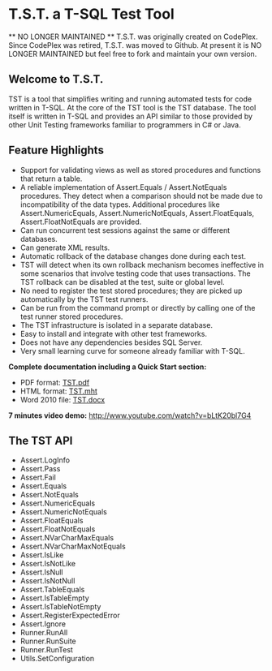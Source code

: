 # T.S.T. a T-SQL Test Tool

** NO LONGER MAINTAINED ** 
T.S.T. was originally created on CodePlex. Since CodePlex was retired, T.S.T. was moved to Github. 
At present it is NO LONGER MAINTAINED but feel free to fork and maintain your own version.

## Welcome to T.S.T.

TST is a tool that simplifies writing and running automated tests for code written in T-SQL. 
At the core of the TST tool is the TST database. 
The tool itself is written in T-SQL and provides an API similar to those provided by other Unit Testing frameworks familiar to programmers in C# or Java. 


## Feature Highlights
- Support for validating views as well as stored procedures and functions that return a table.
- A reliable implementation of Assert.Equals / Assert.NotEquals procedures. They detect when a comparison should not be made due to incompatibility of the data types. Additional procedures like Assert.NumericEquals, Assert.NumericNotEquals, Assert.FloatEquals, Assert.FloatNotEquals are provided.
- Can run concurrent test sessions against the same or different databases.
- Can generate XML results.
- Automatic rollback of the database changes done during each test.
- TST will detect when its own rollback mechanism becomes ineffective in some scenarios that involve testing code that uses transactions. The TST rollback can be disabled at the test, suite or global level.
- No need to register the test stored procedures; they are picked up automatically by the TST test runners.
- Can be run from the command prompt or directly by calling one of the test runner stored procedures.
- The TST infrastructure is isolated in a separate database.
- Easy to install and integrate with other test frameworks.
- Does not have any dependencies besides SQL Server.
- Very small learning curve for someone already familiar with T-SQL.

**Complete documentation including a Quick Start section:**

- PDF format: [TST.pdf](DOC/TST.pdf)
- HTML format: [TST.mht](DOC/TST.mht)
- Word 2010 file: [TST.docx](DOC/TST.docx)

**7 minutes video demo:** http://www.youtube.com/watch?v=bLtK20bl7G4

## The TST API

- Assert.LogInfo
- Assert.Pass
- Assert.Fail
- Assert.Equals
- Assert.NotEquals
- Assert.NumericEquals
- Assert.NumericNotEquals
- Assert.FloatEquals
- Assert.FloatNotEquals
- Assert.NVarCharMaxEquals
- Assert.NVarCharMaxNotEquals
- Assert.IsLike
- Assert.IsNotLike
- Assert.IsNull
- Assert.IsNotNull
- Assert.TableEquals
- Assert.IsTableEmpty
- Assert.IsTableNotEmpty
- Assert.RegisterExpectedError
- Assert.Ignore
- Runner.RunAll
- Runner.RunSuite
- Runner.RunTest
- Utils.SetConfiguration

